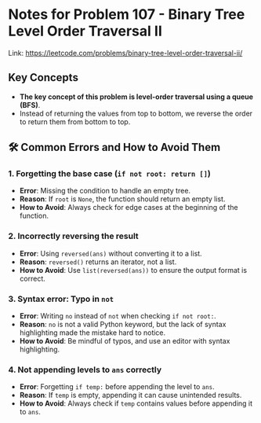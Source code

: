 # Notes for Problem 107 - Binary Tree Level Order Traversal II

Link: https://leetcode.com/problems/binary-tree-level-order-traversal-ii/

## Key Concepts
- **The key concept of this problem is level-order traversal using a queue (BFS)**.
- Instead of returning the values from top to bottom, we reverse the order to return them from bottom to top.

## 🛠️ Common Errors and How to Avoid Them

### 1. Forgetting the base case (`if not root: return []`)
- **Error**: Missing the condition to handle an empty tree.
- **Reason**: If `root` is `None`, the function should return an empty list.
- **How to Avoid**: Always check for edge cases at the beginning of the function.

### 2. Incorrectly reversing the result
- **Error**: Using `reversed(ans)` without converting it to a list.
- **Reason**: `reversed()` returns an iterator, not a list.
- **How to Avoid**: Use `list(reversed(ans))` to ensure the output format is correct.

### 3. Syntax error: Typo in `not`
- **Error**: Writing `no` instead of `not` when checking `if not root:`.
- **Reason**: `no` is not a valid Python keyword, but the lack of syntax highlighting made the mistake hard to notice.
- **How to Avoid**: Be mindful of typos, and use an editor with syntax highlighting.

### 4. Not appending levels to `ans` correctly
- **Error**: Forgetting `if temp:` before appending the level to `ans`.
- **Reason**: If `temp` is empty, appending it can cause unintended results.
- **How to Avoid**: Always check if `temp` contains values before appending it to `ans`.
